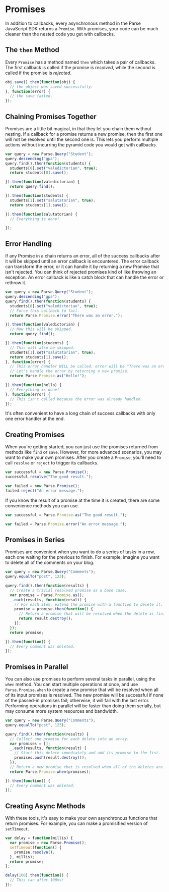 # Promises

In addition to callbacks, every asynchronous method in the Parse JavaScript SDK returns a `Promise`. With promises, your code can be much cleaner than the nested code you get with callbacks.

## The `then` Method

Every `Promise` has a method named `then` which takes a pair of callbacks. The first callback is called if the promise is _resolved_, while the second is called if the promise is _rejected_.

```js
obj.save().then(function(obj) {
  // the object was saved successfully.
}, function(error) {
  // the save failed.
});
```

## Chaining Promises Together
Promises are a little bit magical, in that they let you chain them without nesting. If a callback for a promise returns a new promise, then the first one will not be resolved until the second one is. This lets you perform multiple actions without incurring the pyramid code you would get with callbacks.

```js
var query = new Parse.Query("Student");
query.descending("gpa");
query.find().then(function(students) {
  students[0].set("valedictorian", true);
  return students[0].save();

}).then(function(valedictorian) {
  return query.find();

}).then(function(students) {
  students[1].set("salutatorian", true);
  return students[1].save();

}).then(function(salutatorian) {
  // Everything is done!

});
```

## Error Handling

If any Promise in a chain returns an error, all of the success callbacks after it will be skipped until an error callback is encountered. The error callback can transform the error, or it can handle it by returning a new Promise that isn't rejected. You can think of rejected promises kind of like throwing an exception. An error callback is like a catch block that can handle the error or rethrow it.

```js
var query = new Parse.Query("Student");
query.descending("gpa");
query.find().then(function(students) {
  students[0].set("valedictorian", true);
  // Force this callback to fail.
  return Parse.Promise.error("There was an error.");

}).then(function(valedictorian) {
  // Now this will be skipped.
  return query.find();

}).then(function(students) {
  // This will also be skipped.
  students[1].set("salutatorian", true);
  return students[1].save();
}, function(error) {
  // This error handler WILL be called. error will be "There was an error.".
  // Let's handle the error by returning a new promise.
  return Parse.Promise.as("Hello!");

}).then(function(hello) {
  // Everything is done!
}, function(error) {
  // This isn't called because the error was already handled.
});
```

It's often convenient to have a long chain of success callbacks with only one error handler at the end.

## Creating Promises
When you're getting started, you can just use the promises returned from methods like `find` or `save`. However, for more advanced scenarios, you may want to make your own promises. After you create a `Promise`, you'll need to call `resolve` or `reject` to trigger its callbacks.

```js
var successful = new Parse.Promise();
successful.resolve("The good result.");

var failed = new Parse.Promise();
failed.reject("An error message.");
```

If you know the result of a promise at the time it is created, there are some convenience methods you can use.

```js
var successful = Parse.Promise.as("The good result.");

var failed = Parse.Promise.error("An error message.");
```

## Promises in Series

Promises are convenient when you want to do a series of tasks in a row, each one waiting for the previous to finish. For example, imagine you want to delete all of the comments on your blog.

```js
var query = new Parse.Query("Comments");
query.equalTo("post", 123);

query.find().then(function(results) {
  // Create a trivial resolved promise as a base case.
  var promise = Parse.Promise.as();
  _.each(results, function(result) {
    // For each item, extend the promise with a function to delete it.
    promise = promise.then(function() {
      // Return a promise that will be resolved when the delete is finished.
      return result.destroy();
    });
  });
  return promise;

}).then(function() {
  // Every comment was deleted.
});
```

## Promises in Parallel
You can also use promises to perform several tasks in parallel, using the `when` method. You can start multiple operations at once, and use `Parse.Promise.when` to create a new promise that will be resolved when all of its input promises is resolved. The new promise will be successful if none of the passed-in promises fail; otherwise, it will fail with the last error. Performing operations in parallel will be faster than doing them serially, but may consume more system resources and bandwidth.

```js
var query = new Parse.Query("Comments");
query.equalTo("post", 123);

query.find().then(function(results) {
  // Collect one promise for each delete into an array.
  var promises = [];
  _.each(results, function(result) {
    // Start this delete immediately and add its promise to the list.
    promises.push(result.destroy());
  });
  // Return a new promise that is resolved when all of the deletes are finished.
  return Parse.Promise.when(promises);

}).then(function() {
  // Every comment was deleted.
});
```

## Creating Async Methods
With these tools, it's easy to make your own asynchronous functions that return promises. For example, you can make a promisified version of `setTimeout`.

```js
var delay = function(millis) {
  var promise = new Parse.Promise();
  setTimeout(function() {
    promise.resolve();
  }, millis);
  return promise;
};

delay(100).then(function() {
  // This ran after 100ms!
});
```
